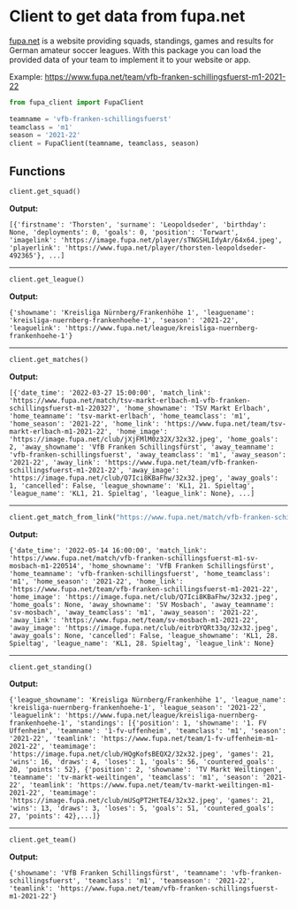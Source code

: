 # Client to get data from fupa.net

[fupa.net](https://www.fupa.net) is a website providing squads, standings, games and results for German amateur soccer leagues.
With this package you can load the provided data of your team to implement it to your website or app.

Example:
https://www.fupa.net/team/vfb-franken-schillingsfuerst-m1-2021-22

```python
from fupa_client import FupaClient
    
teamname = 'vfb-franken-schillingsfuerst'
teamclass = 'm1'
season = '2021-22'
client = FupaClient(teamname, teamclass, season)
```

## Functions
```python
client.get_squad()
```
**Output:**
```
[{'firstname': 'Thorsten', 'surname': 'Leopoldseder', 'birthday': None, 'deployments': 0, 'goals': 0, 'position': 'Torwart', 'imagelink': 'https://image.fupa.net/player/sTNGSHLIdyAr/64x64.jpeg', 'playerlink': 'https://www.fupa.net/player/thorsten-leopoldseder-492365'}, ...]
```
------------------------
```python
client.get_league()
```
**Output:**
```
{'showname': 'Kreisliga Nürnberg/Frankenhöhe 1', 'leaguename': 'kreisliga-nuernberg-frankenhoehe-1', 'season': '2021-22', 'leaguelink': 'https://www.fupa.net/league/kreisliga-nuernberg-frankenhoehe-1'}
```
-----------------
```python
client.get_matches()
```
**Output:**
```
[{'date_time': '2022-03-27 15:00:00', 'match_link': 'https://www.fupa.net/match/tsv-markt-erlbach-m1-vfb-franken-schillingsfuerst-m1-220327', 'home_showname': 'TSV Markt Erlbach', 'home_teamname': 'tsv-markt-erlbach', 'home_teamclass': 'm1', 'home_season': '2021-22', 'home_link': 'https://www.fupa.net/team/tsv-markt-erlbach-m1-2021-22', 'home_image': 'https://image.fupa.net/club/jXjFMlM0z32X/32x32.jpeg', 'home_goals': 2, 'away_showname': 'VfB Franken Schillingsfürst', 'away_teamname': 'vfb-franken-schillingsfuerst', 'away_teamclass': 'm1', 'away_season': '2021-22', 'away_link': 'https://www.fupa.net/team/vfb-franken-schillingsfuerst-m1-2021-22', 'away_image': 'https://image.fupa.net/club/Q7Ici8KBaFhw/32x32.jpeg', 'away_goals': 1, 'cancelled': False, 'league_showname': 'KL1, 21. Spieltag', 'league_name': 'KL1, 21. Spieltag', 'league_link': None}, ...]
```
--------------------------
```python
client.get_match_from_link("https://www.fupa.net/match/vfb-franken-schillingsfuerst-m1-sv-mosbach-m1-220514")
```
**Output:**
```
{'date_time': '2022-05-14 16:00:00', 'match_link': 'https://www.fupa.net/match/vfb-franken-schillingsfuerst-m1-sv-mosbach-m1-220514', 'home_showname': 'VfB Franken Schillingsfürst', 'home_teamname': 'vfb-franken-schillingsfuerst', 'home_teamclass': 'm1', 'home_season': '2021-22', 'home_link': 'https://www.fupa.net/team/vfb-franken-schillingsfuerst-m1-2021-22', 'home_image': 'https://image.fupa.net/club/Q7Ici8KBaFhw/32x32.jpeg', 'home_goals': None, 'away_showname': 'SV Mosbach', 'away_teamname': 'sv-mosbach', 'away_teamclass': 'm1', 'away_season': '2021-22', 'away_link': 'https://www.fupa.net/team/sv-mosbach-m1-2021-22', 'away_image': 'https://image.fupa.net/club/eitrbYQRt33q/32x32.jpeg', 'away_goals': None, 'cancelled': False, 'league_showname': 'KL1, 28. Spieltag', 'league_name': 'KL1, 28. Spieltag', 'league_link': None}
```
-----------------
```python
client.get_standing()
```
**Output:**
```
{'league_showname': 'Kreisliga Nürnberg/Frankenhöhe 1', 'league_name': 'kreisliga-nuernberg-frankenhoehe-1', 'league_season': '2021-22', 'leaguelink': 'https://www.fupa.net/league/kreisliga-nuernberg-frankenhoehe-1', 'standings': [{'position': 1, 'showname': '1. FV Uffenheim', 'teamname': '1-fv-uffenheim', 'teamclass': 'm1', 'season': '2021-22', 'teamlink': 'https://www.fupa.net/team/1-fv-uffenheim-m1-2021-22', 'teamimage': 'https://image.fupa.net/club/HQgKofsBEQX2/32x32.jpeg', 'games': 21, 'wins': 16, 'draws': 4, 'loses': 1, 'goals': 56, 'countered_goals': 20, 'points': 52}, {'position': 2, 'showname': 'TV Markt Weiltingen', 'teamname': 'tv-markt-weiltingen', 'teamclass': 'm1', 'season': '2021-22', 'teamlink': 'https://www.fupa.net/team/tv-markt-weiltingen-m1-2021-22', 'teamimage': 'https://image.fupa.net/club/mUSqPT2HtTE4/32x32.jpeg', 'games': 21, 'wins': 13, 'draws': 3, 'loses': 5, 'goals': 51, 'countered_goals': 27, 'points': 42},...]}
```
-----------------
```python
client.get_team()
```
**Output:**
```
{'showname': 'VfB Franken Schillingsfürst', 'teamname': 'vfb-franken-schillingsfuerst', 'teamclass': 'm1', 'teamseason': '2021-22', 'teamlink': 'https://www.fupa.net/team/vfb-franken-schillingsfuerst-m1-2021-22'}
